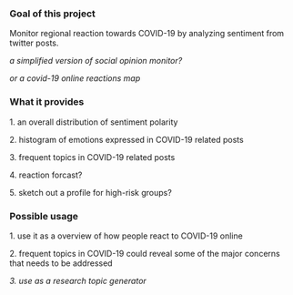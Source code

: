 <h3> Goal of this project </h3>
<p> Monitor regional reaction towards COVID-19 by analyzing sentiment from twitter posts. </p>
<p> <i> a simplified version of social opinion monitor? </i></p>
<p><i> or a covid-19 online reactions map </i> </p>

<h3> What it provides</h3>
<p> 1. an overall distribution of sentiment polarity</p>
<p> 2. histogram of emotions expressed in COVID-19 related posts</p>
<p> 3. frequent topics in COVID-19 related posts</p>
<p> 4. reaction forcast? </p>
<p> 5. sketch out a profile for high-risk groups? </p>

<h3> Possible usage</h3>
<p> 1. use it as a overview of how people react to COVID-19 online </p>
<p> 2. frequent topics in COVID-19 could reveal some of the major concerns that needs to be addressed</p>
<p> <i> 3. use as a research topic generator </i> </p>

